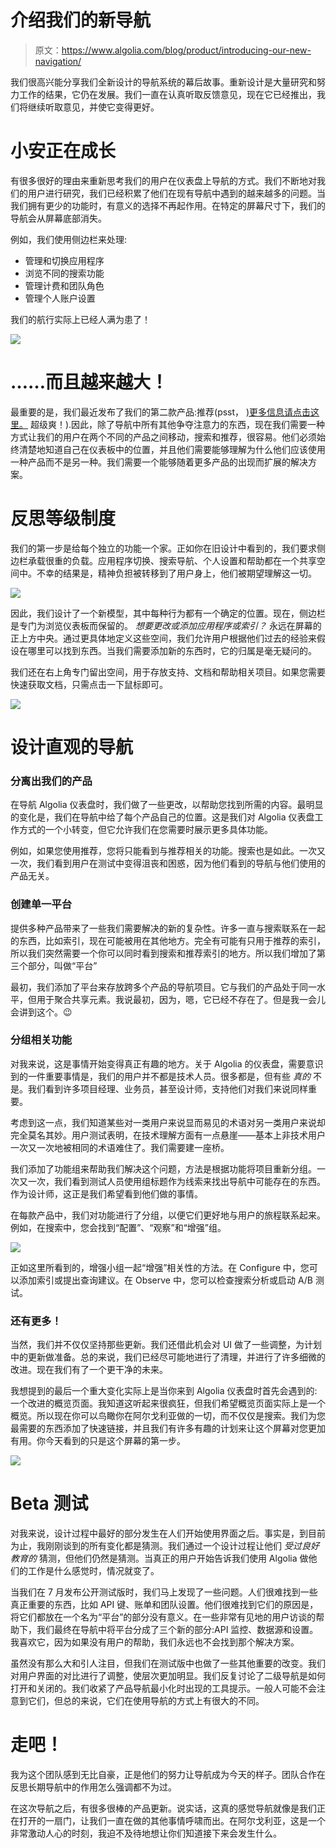 # 介绍我们的新导航

> 原文：<https://www.algolia.com/blog/product/introducing-our-new-navigation/>

我们很高兴能分享我们全新设计的导航系统的幕后故事。重新设计是大量研究和努力工作的结果，它仍在发展。我们一直在认真听取反馈意见，现在它已经推出，我们将继续听取意见，并使它变得更好。

# [](#algolia-is-growing)小安正在成长

有很多很好的理由来重新思考我们的用户在仪表盘上导航的方式。我们不断地对我们的用户进行研究，我们已经积累了他们在现有导航中遇到的越来越多的问题。当我们拥有更少的功能时，有意义的选择不再起作用。在特定的屏幕尺寸下，我们的导航会从屏幕底部消失。

例如，我们使用侧边栏来处理:

*   管理和切换应用程序
*   浏览不同的搜索功能
*   管理计费和团队角色
*   管理个人账户设置

我们的航行实际上已经人满为患了！

![](img/83429d9651dfec9cd12c61ec9daf7966.png)

# [](#%e2%80%a6-and-growing)……而且越来越大！

最重要的是，我们最近发布了我们的第二款产品:推荐(psst， [)更多信息请点击这里。](https://www.algolia.com/blog/product/introducing-algolia-recommend-the-next-best-way-for-developers-to-increase-revenue/) 超级爽！).因此，除了导航中所有其他争夺注意力的东西，现在我们需要一种方式让我们的用户在两个不同的产品之间移动，搜索和推荐，很容易。他们必须始终清楚地知道自己在仪表板中的位置，并且他们需要能够理解为什么他们应该使用一种产品而不是另一种。我们需要一个能够随着更多产品的出现而扩展的解决方案。

# [](#rethinking-the-hierarchy)反思等级制度

我们的第一步是给每个独立的功能一个家。正如你在旧设计中看到的，我们要求侧边栏承载很重的负载。应用程序切换、搜索导航、个人设置和帮助都在一个共享空间中。不幸的结果是，精神负担被转移到了用户身上，他们被期望理解这一切。

![](img/b400a474f7f99bfa47db4d9ba810f132.png)

因此，我们设计了一个新模型，其中每种行为都有一个确定的位置。现在，侧边栏是专门为浏览仪表板而保留的。 *想要更改或添加应用程序或索引？* 永远在屏幕的正上方中央。通过更具体地定义这些空间，我们允许用户根据他们过去的经验来假设在哪里可以找到东西。当我们需要添加新的东西时，它的归属是毫无疑问的。

我们还在右上角专门留出空间，用于存放支持、文档和帮助相关项目。如果您需要快速获取文档，只需点击一下鼠标即可。

![](img/fd8121eb3ebfc88374918ee49d807acc.png)

# [](#designing-an-intuitive-navigation)设计直观的导航

### [](#separating-out-our-products)**分离出我们的产品**

在导航 Algolia 仪表盘时，我们做了一些更改，以帮助您找到所需的内容。最明显的变化是，我们在导航中给了每个产品自己的位置。这是我们对 Algolia 仪表盘工作方式的一个小转变，但它允许我们在您需要时展示更多具体功能。

例如，如果您使用推荐，您将只能看到与推荐相关的功能。搜索也是如此。一次又一次，我们看到用户在测试中变得沮丧和困惑，因为他们看到的导航与他们使用的产品无关。

### [](#creating-a-single-platform)**创建单一平台**

提供多种产品带来了一些我们需要解决的新的复杂性。许多一直与搜索联系在一起的东西，比如索引，现在可能被用在其他地方。完全有可能有只用于推荐的索引，所以我们突然需要一个你可以同时看到搜索和推荐索引的地方。所以我们增加了第三个部分，叫做“平台”

最初，我们添加了平台来存放跨多个产品的导航项目。它与我们的产品处于同一水平，但用于聚合共享元素。我说最初，因为，嗯，它已经不存在了。但是我一会儿会讲到这个。😉

### [](#grouping-related-features)**分组相关功能**

对我来说，这是事情开始变得真正有趣的地方。关于 Algolia 的仪表盘，需要意识到的一件重要事情是，我们的用户并不都是技术人员。很多都是，但有些 *真的* 不是。我们看到许多项目经理、业务员，甚至设计师，支持他们对我们来说同样重要。

考虑到这一点，我们知道某些对一类用户来说显而易见的术语对另一类用户来说却完全莫名其妙。用户测试表明，在技术理解方面有一点悬崖——基本上非技术用户一次又一次地被相同的术语难住了。我们需要建一座桥。

我们添加了功能组来帮助我们解决这个问题，方法是根据功能将项目重新分组。一次又一次，我们看到测试人员使用组标题作为线索来找出导航中可能存在的东西。作为设计师，这正是我们希望看到他们做的事情。

在每款产品中，我们对功能进行了分组，以便它们更好地与用户的旅程联系起来。例如，在搜索中，您会找到“配置”、“观察”和“增强”组。

![](img/75342565fc8f001c5db3e277c5b6af65.png)

正如这里所看到的，增强小组一起“增强”相关性的方法。在 Configure 中，您可以添加索引或提出查询建议。在 Observe 中，您可以检查搜索分析或启动 A/B 测试。

### [](#and-more)**还有更多！**

当然，我们并不仅仅坚持那些更新。我们还借此机会对 UI 做了一些调整，为计划中的更新做准备。总的来说，我们已经尽可能地进行了清理，并进行了许多细微的改进。现在我们有了一个更干净的未来。

我想提到的最后一个重大变化实际上是当你来到 Algolia 仪表盘时首先会遇到的:一个改进的概览页面。我知道这听起来很疯狂，但我们希望概览页面实际上是一个概览。所以现在你可以鸟瞰你在阿尔戈利亚做的一切，而不仅仅是搜索。我们为您最需要的东西添加了快速链接，并且我们有许多有趣的计划来让这个屏幕对您更加有用。你今天看到的只是这个屏幕的第一步。

![](img/8c9c7864b089fd3f6b759fc4a34ad896.png)

# [](#beta-testing)Beta 测试

对我来说，设计过程中最好的部分发生在人们开始使用界面之后。事实是，到目前为止，我刚刚谈到的所有变化都是猜测。我们通过一个设计过程让他们 *受过良好教育的* 猜测，但他们仍然是猜测。当真正的用户开始告诉我们使用 Algolia 做他们的工作是什么感觉时，情况就变了。

当我们在 7 月发布公开测试版时，我们马上发现了一些问题。人们很难找到一些真正重要的东西，比如 API 键、账单和团队设置。他们很难找到它们的原因是，将它们都放在一个名为“平台”的部分没有意义。在一些非常有见地的用户访谈的帮助下，我们最终在导航中将平台分成了三个新的部分:API 监控、数据源和设置。我喜欢它，因为如果没有用户的帮助，我们永远也不会找到那个解决方案。

虽然没有那么大和引人注目，但我们在测试版中也做了一些其他重要的改变。我们对用户界面的对比进行了调整，使层次更加明显。我们反复讨论了二级导航是如何打开和关闭的。我们收紧了产品导航最小化时出现的工具提示。一般人可能不会注意到它们，但总的来说，它们在使用导航的方式上有很大的不同。

# [](#let%e2%80%99s-go)走吧！

我为这个团队感到无比自豪，正是他们的努力让导航成为今天的样子。团队合作在反思长期导航中的作用怎么强调都不为过。

在这次导航之后，有很多很棒的产品更新。说实话，这真的感觉导航就像是我们正在打开的一扇门，让我们一直在做的其他事情呼啸而出。在阿尔戈利亚，这是一个非常激动人心的时刻，我迫不及待地想让你们知道接下来会发生什么。